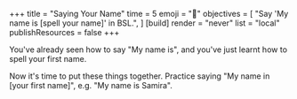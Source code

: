 +++
title = "Saying Your Name"
time = 5
emoji = "👋"
objectives = [
    "Say 'My name is [spell your name]' in BSL.",
]
[build]
  render = "never"
  list = "local"
  publishResources = false
+++

You've already seen how to say "My name is", and you've just learnt how to spell your first name.

Now it's time to put these things together. Practice saying "My name in [your first name]", e.g. "My name is Samira".
